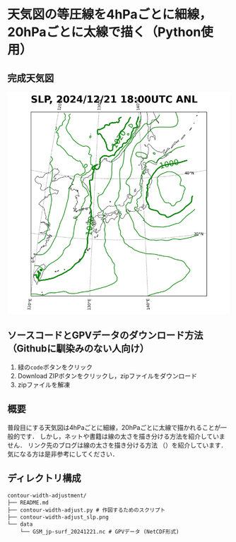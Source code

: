 # 天気図の等圧線を4hPaごとに細線，20hPaごとに太線で描く（Python使用）

## 完成天気図
![完成天気図](contour-width-adjust_slp.png)

## ソースコードとGPVデータのダウンロード方法（Githubに馴染みのない人向け）
1. 緑の`code`ボタンをクリック
2. Download ZIPボタンをクリックし，zipファイルをダウンロード
3. zipファイルを解凍

## 概要
普段目にする天気図は4hPaごとに細線，20hPaごとに太線で描かれることが一般的です．
しかし，ネットや書籍は線の太さを描き分ける方法を紹介していません．
リンク先のブログは線の太さを描き分ける方法
（）を紹介しています．
気になる方は是非参考にしてください．

## ディレクトリ構成
```
contour-width-adjustment/
├── README.md
├── contour-width-adjust.py # 作図するためのスクリプト
├── contour-width-adjust_slp.png
└── data
    └── GSM_jp-surf_20241221.nc # GPVデータ (NetCDF形式)
```
